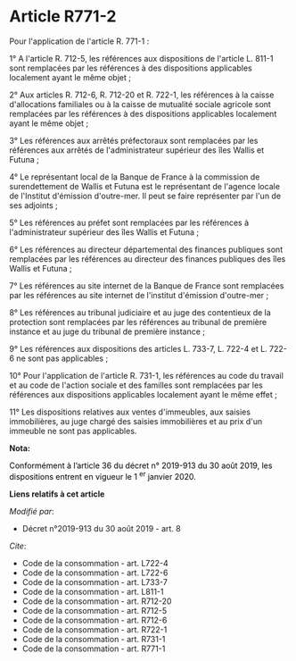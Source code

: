 # Article R771-2

Pour l'application de l'article R. 771-1 :

1° A l'article R. 712-5, les références aux dispositions de l'article L. 811-1 sont remplacées par les références à des
dispositions applicables localement ayant le même objet ;

2° Aux articles R. 712-6, R. 712-20 et R. 722-1, les références à la caisse d'allocations familiales ou à la caisse de
mutualité sociale agricole sont remplacées par les références à des dispositions applicables localement ayant le même objet ;

3° Les références aux arrêtés préfectoraux sont remplacées par les références aux arrêtés de l'administrateur supérieur des
îles Wallis et Futuna ;

4° Le représentant local de la Banque de France à la commission de surendettement de Wallis et Futuna est le représentant de
l'agence locale de l'Institut d'émission d'outre-mer. Il peut se faire représenter par l'un de ses adjoints ;

5° Les références au préfet sont remplacées par les références à l'administrateur supérieur des îles Wallis et Futuna ;

6° Les références au directeur départemental des finances publiques sont remplacées par les références au directeur des
finances publiques des îles Wallis et Futuna ;

7° Les références au site internet de la Banque de France sont remplacées par les références au site internet de l'institut
d'émission d'outre-mer ;

8° Les références au tribunal judiciaire et au juge des contentieux de la protection sont remplacées par les références au
tribunal de première instance et au juge du tribunal de première instance ;

9° Les références aux dispositions des articles L. 733-7, L. 722-4 et L. 722-6 ne sont pas applicables ;

10° Pour l'application de l'article R. 731-1, les références au code du travail et au code de l'action sociale et des
familles sont remplacées par les références aux dispositions applicables localement ayant le même effet ;

11° Les dispositions relatives aux ventes d'immeubles, aux saisies immobilières, au juge chargé des saisies immobilières et
au prix d'un immeuble ne sont pas applicables.

**Nota:**

<font color="black">Conformément à l’article 36 du décret n° 2019-913 du 30 août 2019, les dispositions entrent en vigueur le
1
    <sup>er</sup> janvier 2020.</font>

**Liens relatifs à cet article**

_Modifié par_:

  - Décret n°2019-913 du 30 août 2019 - art. 8

_Cite_:

  - Code de la consommation - art. L722-4
  - Code de la consommation - art. L722-6
  - Code de la consommation - art. L733-7
  - Code de la consommation - art. L811-1
  - Code de la consommation - art. R712-20
  - Code de la consommation - art. R712-5
  - Code de la consommation - art. R712-6
  - Code de la consommation - art. R722-1
  - Code de la consommation - art. R731-1
  - Code de la consommation - art. R771-1
